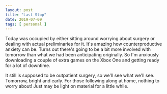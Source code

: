 ```yaml
---
layout: post
title: "Last Stop"
date: 2019-07-09
tags: [ personal ]
---
```


Today was occupied by either sitting around worrying about surgery or dealing with actual preliminaries for it. It's
amazing how counterproductive anxiety can be. Turns out there's going to be a bit more involved with tomorrow than what
we had been anticipating originally. So I'm anxiously downloading a couple of extra games on the Xbox One and getting
ready for a lot of downtime.

It still is supposed to be outpatient surgery, so we'll see what we'll see. Tomorrow, bright and early. For those
following along at home, nothing to worry about! Just may be light on material for a little while.

